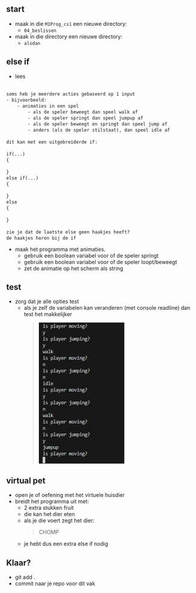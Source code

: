 
    
## start

- maak in die `M1Prog_cs1`  een nieuwe directory:
    - `04_beslissen`
- maak in die directory een nieuwe directory:
    - `alsdan`

## else if

- lees
```

soms heb je meerdere acties gebaseerd op 1 input
- bijvoorbeeld:
    - animaties in een spel
        - als de speler beweegt dan speel walk af
        - als de speler springt dan speel jumpup af
        - als de speler beweegt en springt dan speel jump af
        - anders (als de speler stilstaat), dan speel idle af

dit kan met een uitgebreiderde if:

if(...)
{

}
else if(...)
{

}
else
{

}

zie je dat de laatste else geen haakjes heeft?
de haakjes horen bij de if
```

- maak het programma met animaties.
    - gebruik een boolean variabel voor of de speler springt
    - gebruik een boolean variabel voor of de speler loopt/beweegt
    - zet de animatie op het scherm als string


## test

- zorg dat je alle opties test
    - als je zelf de variabelen kan veranderen (met console readline) dan test het makkelijker
        > ![](img/jumptest.PNG)


## virtual pet

- open je of oefening met het virtuele huisdier
- breidt het programma uit met:
    - 2 extra stukken fruit
    - die kan het dier eten
    - als je die voert zegt het dier:
        > CHOMP
    - je hebt dus een extra else if nodig

## Klaar?

- git add .
- commit naar je repo voor dit vak
